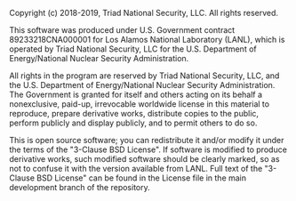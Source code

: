 Copyright (c) 2018-2019, Triad National Security, LLC. All rights reserved.

This software was produced under U.S. Government contract 89233218CNA000001 for 
Los Alamos National Laboratory (LANL), which is operated by Triad National 
Security, LLC for the U.S. Department of Energy/National Nuclear Security 
Administration.

All rights in the program are reserved by Triad National Security, LLC, and the 
U.S. Department of Energy/National Nuclear Security Administration. The 
Government is granted for itself and others acting on its behalf a nonexclusive,
paid-up, irrevocable worldwide license in this material to reproduce, prepare 
derivative works, distribute copies to the public, perform publicly and display 
publicly, and to permit others to do so. 

This is open source software; you can redistribute it and/or modify it under the
terms of the "3-Clause BSD License". If software is modified to produce 
derivative works, such modified software should be clearly marked, so as not to 
confuse it with the version available from LANL. Full text of the "3-Clause BSD 
License" can be found in the License file in the main development branch of the 
repository.
